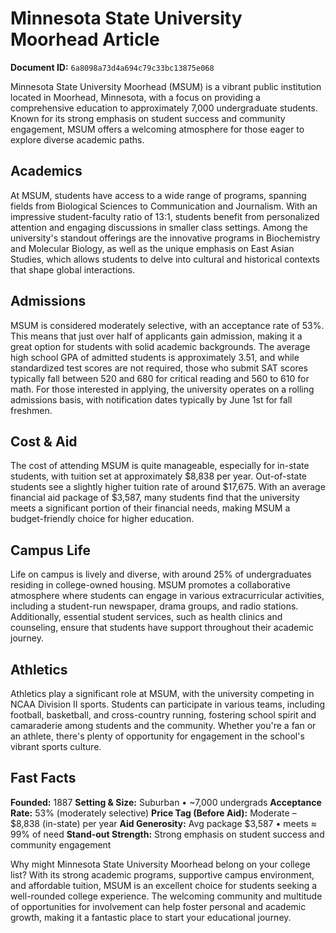 # Minnesota State University Moorhead Article

**Document ID:** `6a8098a73d4a694c79c33bc13875e068`

Minnesota State University Moorhead (MSUM) is a vibrant public institution located in Moorhead, Minnesota, with a focus on providing a comprehensive education to approximately 7,000 undergraduate students. Known for its strong emphasis on student success and community engagement, MSUM offers a welcoming atmosphere for those eager to explore diverse academic paths.

## Academics
At MSUM, students have access to a wide range of programs, spanning fields from Biological Sciences to Communication and Journalism. With an impressive student-faculty ratio of 13:1, students benefit from personalized attention and engaging discussions in smaller class settings. Among the university's standout offerings are the innovative programs in Biochemistry and Molecular Biology, as well as the unique emphasis on East Asian Studies, which allows students to delve into cultural and historical contexts that shape global interactions.

## Admissions
MSUM is considered moderately selective, with an acceptance rate of 53%. This means that just over half of applicants gain admission, making it a great option for students with solid academic backgrounds. The average high school GPA of admitted students is approximately 3.51, and while standardized test scores are not required, those who submit SAT scores typically fall between 520 and 680 for critical reading and 560 to 610 for math. For those interested in applying, the university operates on a rolling admissions basis, with notification dates typically by June 1st for fall freshmen.

## Cost & Aid
The cost of attending MSUM is quite manageable, especially for in-state students, with tuition set at approximately $8,838 per year. Out-of-state students see a slightly higher tuition rate of around $17,675. With an average financial aid package of $3,587, many students find that the university meets a significant portion of their financial needs, making MSUM a budget-friendly choice for higher education.

## Campus Life
Life on campus is lively and diverse, with around 25% of undergraduates residing in college-owned housing. MSUM promotes a collaborative atmosphere where students can engage in various extracurricular activities, including a student-run newspaper, drama groups, and radio stations. Additionally, essential student services, such as health clinics and counseling, ensure that students have support throughout their academic journey.

## Athletics
Athletics play a significant role at MSUM, with the university competing in NCAA Division II sports. Students can participate in various teams, including football, basketball, and cross-country running, fostering school spirit and camaraderie among students and the community. Whether you're a fan or an athlete, there's plenty of opportunity for engagement in the school's vibrant sports culture.

## Fast Facts
**Founded:** 1887
**Setting & Size:** Suburban • ~7,000 undergrads
**Acceptance Rate:** 53% (moderately selective)
**Price Tag (Before Aid):** Moderate – $8,838 (in-state) per year
**Aid Generosity:** Avg package $3,587 • meets ≈ 99% of need
**Stand-out Strength:** Strong emphasis on student success and community engagement

Why might Minnesota State University Moorhead belong on your college list? With its strong academic programs, supportive campus environment, and affordable tuition, MSUM is an excellent choice for students seeking a well-rounded college experience. The welcoming community and multitude of opportunities for involvement can help foster personal and academic growth, making it a fantastic place to start your educational journey.
